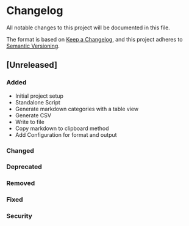 # Changelog

All notable changes to this project will be documented in this file.

The format is based on [Keep a Changelog](https://keepachangelog.com/en/1.0.0/), and this project adheres to [Semantic Versioning](https://semver.org/spec/v2.0.0.html).

## [Unreleased]

### Added

- Initial project setup
- Standalone Script
- Generate markdown categories with a table view
- Generate CSV
- Write to file
- Copy markdown to clipboard method
- Add Configuration for format and output

### Changed

### Deprecated

### Removed

### Fixed

### Security